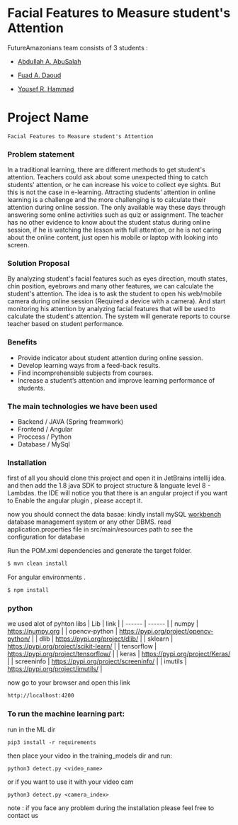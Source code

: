 # Facial Features to Measure student's Attention

FutureAmazonians team consists of 3 students :

   - [Abdullah A. AbuSalah](https://github.com/mrabusalah)
    
   - [Fuad A. Daoud](https://github.com/Fox-Immortal)
    
   - [Yousef R. Hammad](https://github.com/youhammad)
    

# Project Name

    Facial Features to Measure student's Attention
### Problem statement

In a traditional learning, there are different methods to get student's attention. Teachers could ask about some unexpected thing to catch students’ attention, or he can increase his voice to collect eye sights. But this is not the case in e-learning. Attracting students’ attention in online learning is a challenge and the more challenging is to calculate their attention during online session. The only available way these days through answering some online activities such as quiz or assignment. The teacher has no other evidence to know about the student status during online session, if he is watching the lesson with full attention, or he is not caring about the online content, just open his mobile or laptop with looking into screen.

### Solution Proposal
By analyzing student's facial features such as eyes direction, mouth states, chin position, eyebrows and many other features, we can calculate the student's attention.
The idea is to ask the student to open his web/mobile camera during online session (Required a device with a camera).
And start monitoring his attention by analyzing facial features that will be used to calculate the student's attention. The system will generate reports to course teacher based on student performance.


### Benefits
* Provide indicator about student attention during online session.
* Develop learning ways from a feed-back results.
* Find incomprehensible subjects from courses.
* Increase a student’s attention and improve learning performance of students.

### The main technologies we have been used
- Backend / JAVA (Spring freamwork)
- Frontend / Angular
- Proccess / Python
- Database / MySql


### Installation
first of all you should clone this project and open it in JetBrains intellij idea.
and then add the 1.8 java SDK to project structure & languate level 8 - Lambdas.
the IDE will notice you that there is an angular project if you want to Enable the angular plugin , please accept it.

now you should connect the data basae:
kindly install mySQL [workbench](https://www.mysql.com/products/workbench/) database management system or any other DBMS.
read application.properties file in src/main/resources path to see the configuration for database


Run the POM.xml dependencies and generate the target folder.

```sh
$ mvn clean install
```

For angular environments .

```sh
$ npm install
```

### python

we used alot of pyhton libs 
| Lib | link |
| ------ | ------ |
| numpy | https://numpy.org |
| opencv-python | https://pypi.org/project/opencv-python/ |
| dlib | https://pypi.org/project/dlib/ |
| sklearn | https://pypi.org/project/scikit-learn/ |
| tensorflow | https://pypi.org/project/tensorflow/ |
| keras | https://pypi.org/project/Keras/ |
| screeninfo | https://pypi.org/project/screeninfo/ |
| imutils | https://pypi.org/project/imutils/ |

now go to your browser and open this link
```sh
http://localhost:4200
```

### To run the machine learning part:
run in the ML dir

```python3
pip3 install -r requirements
```

then place your video in the training_models dir and run:

```python3
python3 detect.py <video_name>
```

or if you want to use it with your video cam

```python3
python3 detect.py <camera_index>
```

note : if you face any problem during the installation please feel free to contact us

